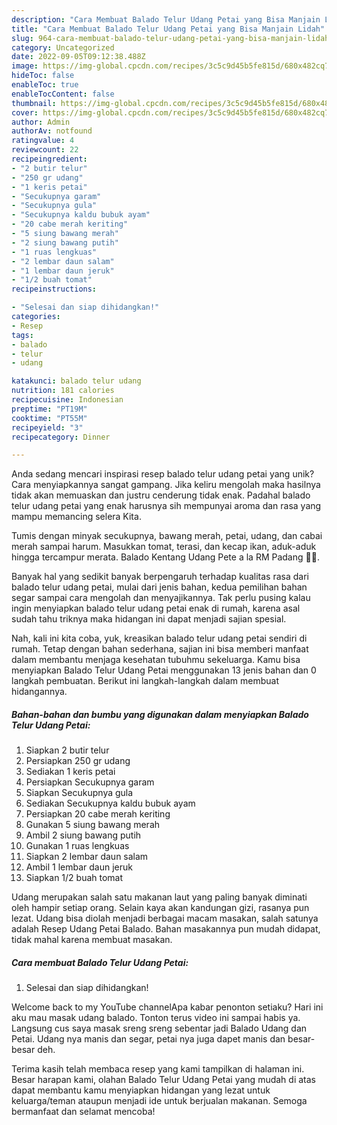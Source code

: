 ```yaml
---
description: "Cara Membuat Balado Telur Udang Petai yang Bisa Manjain Lidah"
title: "Cara Membuat Balado Telur Udang Petai yang Bisa Manjain Lidah"
slug: 964-cara-membuat-balado-telur-udang-petai-yang-bisa-manjain-lidah
category: Uncategorized
date: 2022-09-05T09:12:38.488Z
image: https://img-global.cpcdn.com/recipes/3c5c9d45b5fe815d/680x482cq70/balado-telur-udang-petai-foto-resep-utama.jpg
hideToc: false
enableToc: true
enableTocContent: false
thumbnail: https://img-global.cpcdn.com/recipes/3c5c9d45b5fe815d/680x482cq70/balado-telur-udang-petai-foto-resep-utama.jpg
cover: https://img-global.cpcdn.com/recipes/3c5c9d45b5fe815d/680x482cq70/balado-telur-udang-petai-foto-resep-utama.jpg
author: Admin
authorAv: notfound
ratingvalue: 4
reviewcount: 22
recipeingredient:
- "2 butir telur"
- "250 gr udang"
- "1 keris petai"
- "Secukupnya garam"
- "Secukupnya gula"
- "Secukupnya kaldu bubuk ayam"
- "20 cabe merah keriting"
- "5 siung bawang merah"
- "2 siung bawang putih"
- "1 ruas lengkuas"
- "2 lembar daun salam"
- "1 lembar daun jeruk"
- "1/2 buah tomat"
recipeinstructions:

- "Selesai dan siap dihidangkan!"
categories:
- Resep
tags:
- balado
- telur
- udang

katakunci: balado telur udang 
nutrition: 181 calories
recipecuisine: Indonesian
preptime: "PT19M"
cooktime: "PT55M"
recipeyield: "3"
recipecategory: Dinner

---
```





Anda sedang mencari inspirasi resep balado telur udang petai yang unik? Cara menyiapkannya sangat gampang. Jika keliru mengolah maka hasilnya tidak akan memuaskan dan justru cenderung tidak enak. Padahal balado telur udang petai yang enak harusnya sih mempunyai aroma dan rasa yang mampu memancing selera Kita.





Tumis dengan minyak secukupnya, bawang merah, petai, udang, dan cabai merah sampai harum. Masukkan tomat, terasi, dan kecap ikan, aduk-aduk hingga tercampur merata. Balado Kentang Udang Pete a la RM Padang 👍🏼.

Banyak hal yang sedikit banyak berpengaruh terhadap kualitas rasa dari balado telur udang petai, mulai dari jenis bahan, kedua pemilihan bahan segar sampai cara mengolah dan menyajikannya. Tak perlu pusing kalau ingin menyiapkan balado telur udang petai enak di rumah, karena asal sudah tahu triknya maka hidangan ini dapat menjadi sajian spesial.






Nah, kali ini kita coba, yuk, kreasikan balado telur udang petai sendiri di rumah. Tetap dengan bahan sederhana, sajian ini bisa memberi manfaat dalam membantu menjaga kesehatan tubuhmu sekeluarga. Kamu bisa menyiapkan Balado Telur Udang Petai menggunakan 13 jenis bahan dan 0 langkah pembuatan. Berikut ini langkah-langkah dalam membuat hidangannya.

<!--inarticleads1-->

##### Bahan-bahan dan bumbu yang digunakan dalam menyiapkan Balado Telur Udang Petai:

1. Siapkan 2 butir telur
1. Persiapkan 250 gr udang
1. Sediakan 1 keris petai
1. Persiapkan Secukupnya garam
1. Siapkan Secukupnya gula
1. Sediakan Secukupnya kaldu bubuk ayam
1. Persiapkan 20 cabe merah keriting
1. Gunakan 5 siung bawang merah
1. Ambil 2 siung bawang putih
1. Gunakan 1 ruas lengkuas
1. Siapkan 2 lembar daun salam
1. Ambil 1 lembar daun jeruk
1. Siapkan 1/2 buah tomat


Udang merupakan salah satu makanan laut yang paling banyak diminati oleh hampir setiap orang. Selain kaya akan kandungan gizi, rasanya pun lezat. Udang bisa diolah menjadi berbagai macam masakan, salah satunya adalah Resep Udang Petai Balado. Bahan masakannya pun mudah didapat, tidak mahal karena membuat masakan. 

<!--inarticleads2-->

##### Cara membuat Balado Telur Udang Petai:


1. Selesai dan siap dihidangkan!

Welcome back to my YouTube channelApa kabar penonton setiaku? Hari ini aku mau masak udang balado. Tonton terus video ini sampai habis ya. Langsung cus saya masak sreng sreng sebentar jadi Balado Udang dan Petai. Udang nya manis dan segar, petai nya juga dapet manis dan besar-besar deh. 

Terima kasih telah membaca resep yang kami tampilkan di halaman ini. Besar harapan kami, olahan Balado Telur Udang Petai yang mudah di atas dapat membantu kamu menyiapkan hidangan yang lezat untuk keluarga/teman ataupun menjadi ide untuk berjualan makanan. Semoga bermanfaat dan selamat mencoba!
